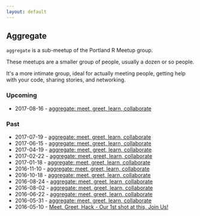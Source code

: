 ```yaml
---
layout: default
---
```


## Aggregate

`aggregate` is a sub-meetup of the Portland R Meetup group.

These meetups are a smaller group of people, usually a dozen or so people.

It's a more intimate group, ideal for actually meeting people,
getting help with your code, sharing stories, and networking.

### Upcoming

* 2017-08-16 - [aggregate: meet, greet, learn, collaborate](https://www.meetup.com/portland-r-user-group/events/241883694/)

### Past

* 2017-07-19 - [aggregate: meet, greet, learn, collaborate](https://www.meetup.com/portland-r-user-group/events/240995059/)
* 2017-06-15 - [aggregate: meet, greet, learn, collaborate](https://www.meetup.com/portland-r-user-group/events/240454471/)
* 2017-04-19 - [aggregate: meet, greet, learn, collaborate](https://www.meetup.com/portland-r-user-group/events/238569772/)
* 2017-02-22 - [aggregate: meet, greet, learn, collaborate](https://www.meetup.com/portland-r-user-group/events/236220667/)
* 2017-01-18 - [aggregate: meet, greet, learn, collaborate](https://www.meetup.com/portland-r-user-group/events/236220667/)
* 2016-11-10 - [aggregate: meet, greet, learn, collaborate](http://www.meetup.com/portland-r-user-group/events/235130167/)
* 2016-10-18 - [aggregate: meet, greet, learn, collaborate](http://www.meetup.com/portland-r-user-group/events/234177763/)
* 2016-08-24 - [aggregate: meet, greet, learn, collaborate](http://www.meetup.com/portland-r-user-group/events/233121100/)
* 2016-08-02 - [aggregate: meet, greet, learn, collaborate](http://www.meetup.com/portland-r-user-group/events/232134520/)
* 2016-06-22 - [aggregate: meet, greet, learn, collaborate](http://www.meetup.com/portland-r-user-group/events/231720260/)
* 2016-05-31 - [aggregate: meet, greet, learn, collaborate](http://www.meetup.com/portland-r-user-group/events/231057729/)
* 2016-05-10 - [Meet, Greet, Hack - Our 1st shot at this, Join Us!](http://www.meetup.com/portland-r-user-group/events/230627770/)
